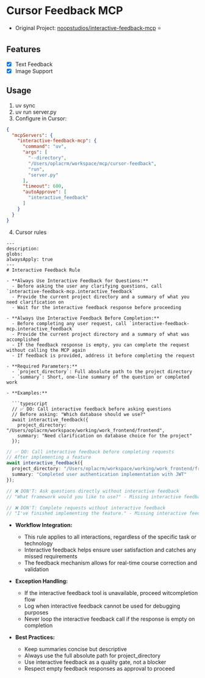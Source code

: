 # Cursor Feedback MCP

- Original Project: [noopstudios/interactive-feedback-mcp](https://github.com/noopstudios/interactive-feedback-mcp) ⭐

## Features

- [x] Text Feedback
- [x] Image Support

## Usage

1. uv sync
2. uv run server.py
3. Configure in Cursor:

```json
{
  "mcpServers": {
    "interactive-feedback-mcp": {
      "command": "uv",
      "args": [
        "--directory",
        "/Users/oplacrm/workspace/mcp/cursor-feedback",
        "run",
        "server.py"
      ],
      "timeout": 600,
      "autoApprove": [
        "interactive_feedback"
      ]
    }
  }
}
```

4. Cursor rules

```
---
description: 
globs: 
alwaysApply: true
---
# Interactive Feedback Rule

- **Always Use Interactive Feedback for Questions:**
  - Before asking the user any clarifying questions, call `interactive-feedback-mcp.interactive_feedback`
  - Provide the current project directory and a summary of what you need clarification on
  - Wait for the interactive feedback response before proceeding

- **Always Use Interactive Feedback Before Completion:**
  - Before completing any user request, call `interactive-feedback-mcp.interactive_feedback`
  - Provide the current project directory and a summary of what was accomplished
  - If the feedback response is empty, you can complete the request without calling the MCP again
  - If feedback is provided, address it before completing the request

- **Required Parameters:**
  - `project_directory`: Full absolute path to the project directory
  - `summary`: Short, one-line summary of the question or completed work

- **Examples:**

  ```typescript
  // ✅ DO: Call interactive feedback before asking questions
  // Before asking: "Which database should we use?"
  await interactive_feedback({
    project_directory: "/Users/oplacrm/workspace/working/work_frontend/frontend",
    summary: "Need clarification on database choice for the project"
  });
  ```

  ```typescript
  // ✅ DO: Call interactive feedback before completing requests
  // After implementing a feature
  await interactive_feedback({
    project_directory: "/Users/oplacrm/workspace/working/work_frontend/frontend",
    summary: "Completed user authentication implementation with JWT"
  });
  ```

  ```typescript
  // ❌ DON'T: Ask questions directly without interactive feedback
  // "What framework would you like to use?" - Missing interactive feedback call
  ```

  ```typescript
  // ❌ DON'T: Complete requests without interactive feedback
  // "I've finished implementing the feature." - Missing interactive feedback call
  ```

- **Workflow Integration:**
  - This rule applies to all interactions, regardless of the specific task or technology
  - Interactive feedback helps ensure user satisfaction and catches any missed requirements
  - The feedback mechanism allows for real-time course correction and validation

- **Exception Handling:**
  - If the interactive feedback tool is unavailable, proceed witcompletion flow
  - Log when interactive feedback cannot be used for debugging purposes
  - Never loop the interactive feedback call if the response is empty on completion

- **Best Practices:**
  - Keep summaries concise but descriptive
  - Always use the full absolute path for project_directory
  - Use interactive feedback as a quality gate, not a blocker
  - Respect empty feedback responses as approval to proceed

```
